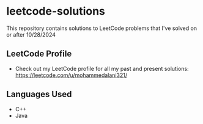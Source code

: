 # leetcode-solutions
This repository contains solutions to LeetCode problems that I've solved on or after 10/28/2024

## LeetCode Profile
- Check out my LeetCode profile for all my past and present solutions: https://leetcode.com/u/mohammedalani321/

## Languages Used
- C++
- Java




